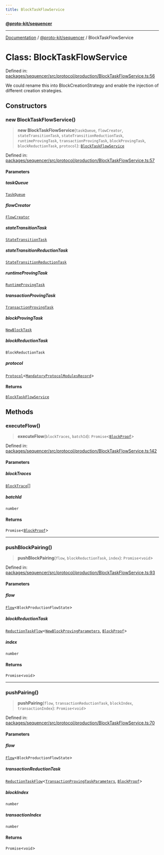 ```yaml
---
title: BlockTaskFlowService
---
```


[**@proto-kit/sequencer**](../README.md)

***

[Documentation](../../../README.md) / [@proto-kit/sequencer](../README.md) / BlockTaskFlowService

# Class: BlockTaskFlowService

Defined in: [packages/sequencer/src/protocol/production/BlockTaskFlowService.ts:56](https://github.com/proto-kit/framework/blob/b953c754e500c62f01fbbd6d09adfb2f5577269d/packages/sequencer/src/protocol/production/BlockTaskFlowService.ts#L56)

We could rename this into BlockCreationStrategy and enable the injection of
different creation strategies.

## Constructors

### new BlockTaskFlowService()

> **new BlockTaskFlowService**(`taskQueue`, `flowCreator`, `stateTransitionTask`, `stateTransitionReductionTask`, `runtimeProvingTask`, `transactionProvingTask`, `blockProvingTask`, `blockReductionTask`, `protocol`): [`BlockTaskFlowService`](BlockTaskFlowService.md)

Defined in: [packages/sequencer/src/protocol/production/BlockTaskFlowService.ts:57](https://github.com/proto-kit/framework/blob/b953c754e500c62f01fbbd6d09adfb2f5577269d/packages/sequencer/src/protocol/production/BlockTaskFlowService.ts#L57)

#### Parameters

##### taskQueue

[`TaskQueue`](../interfaces/TaskQueue.md)

##### flowCreator

[`FlowCreator`](FlowCreator.md)

##### stateTransitionTask

[`StateTransitionTask`](StateTransitionTask.md)

##### stateTransitionReductionTask

[`StateTransitionReductionTask`](StateTransitionReductionTask.md)

##### runtimeProvingTask

[`RuntimeProvingTask`](RuntimeProvingTask.md)

##### transactionProvingTask

[`TransactionProvingTask`](TransactionProvingTask.md)

##### blockProvingTask

[`NewBlockTask`](NewBlockTask.md)

##### blockReductionTask

`BlockReductionTask`

##### protocol

[`Protocol`](../../protocol/classes/Protocol.md)\<[`MandatoryProtocolModulesRecord`](../../protocol/type-aliases/MandatoryProtocolModulesRecord.md)\>

#### Returns

[`BlockTaskFlowService`](BlockTaskFlowService.md)

## Methods

### executeFlow()

> **executeFlow**(`blockTraces`, `batchId`): `Promise`\<[`BlockProof`](../../protocol/type-aliases/BlockProof.md)\>

Defined in: [packages/sequencer/src/protocol/production/BlockTaskFlowService.ts:142](https://github.com/proto-kit/framework/blob/b953c754e500c62f01fbbd6d09adfb2f5577269d/packages/sequencer/src/protocol/production/BlockTaskFlowService.ts#L142)

#### Parameters

##### blockTraces

[`BlockTrace`](../interfaces/BlockTrace.md)[]

##### batchId

`number`

#### Returns

`Promise`\<[`BlockProof`](../../protocol/type-aliases/BlockProof.md)\>

***

### pushBlockPairing()

> **pushBlockPairing**(`flow`, `blockReductionTask`, `index`): `Promise`\<`void`\>

Defined in: [packages/sequencer/src/protocol/production/BlockTaskFlowService.ts:93](https://github.com/proto-kit/framework/blob/b953c754e500c62f01fbbd6d09adfb2f5577269d/packages/sequencer/src/protocol/production/BlockTaskFlowService.ts#L93)

#### Parameters

##### flow

[`Flow`](Flow.md)\<`BlockProductionFlowState`\>

##### blockReductionTask

[`ReductionTaskFlow`](ReductionTaskFlow.md)\<[`NewBlockProvingParameters`](../type-aliases/NewBlockProvingParameters.md), [`BlockProof`](../../protocol/type-aliases/BlockProof.md)\>

##### index

`number`

#### Returns

`Promise`\<`void`\>

***

### pushPairing()

> **pushPairing**(`flow`, `transactionReductionTask`, `blockIndex`, `transactionIndex`): `Promise`\<`void`\>

Defined in: [packages/sequencer/src/protocol/production/BlockTaskFlowService.ts:70](https://github.com/proto-kit/framework/blob/b953c754e500c62f01fbbd6d09adfb2f5577269d/packages/sequencer/src/protocol/production/BlockTaskFlowService.ts#L70)

#### Parameters

##### flow

[`Flow`](Flow.md)\<`BlockProductionFlowState`\>

##### transactionReductionTask

[`ReductionTaskFlow`](ReductionTaskFlow.md)\<[`TransactionProvingTaskParameters`](../type-aliases/TransactionProvingTaskParameters.md), [`BlockProof`](../../protocol/type-aliases/BlockProof.md)\>

##### blockIndex

`number`

##### transactionIndex

`number`

#### Returns

`Promise`\<`void`\>
